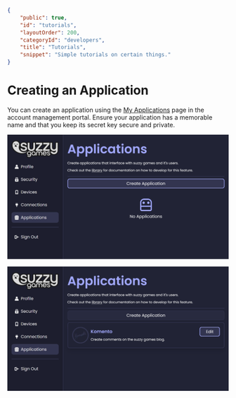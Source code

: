```json
{
    "public": true,
    "id": "tutorials",
    "layoutOrder": 200,
    "categoryId": "developers",
    "title": "Tutorials",
    "snippet": "Simple tutorials on certain things."
}
```

# Creating an Application
You can create an application using the [My Applications](https://suzzy.games/account/applications) page in the account management portal.
Ensure your application has a memorable name and that you keep its secret key secure and private.

![Click on the Create Application Button](/assets/articles/developers/tutorials/applications-step-1.png)

![You can then edit your Application by clicking on the Edit Button](/assets/articles/developers/tutorials/applications-step-2.png)

